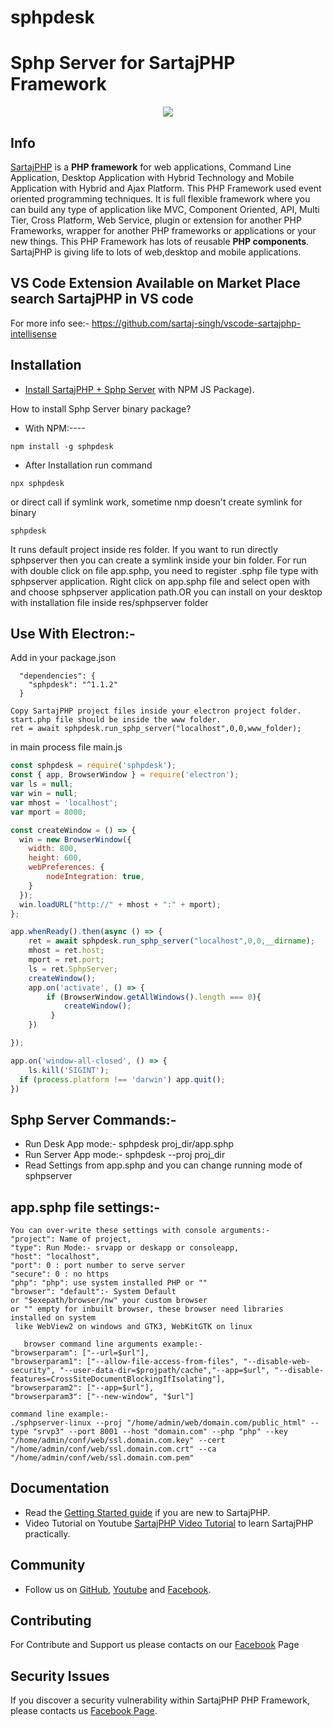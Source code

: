 # sphpdesk
<h1>Sphp Server for SartajPHP Framework</h1>
<p align="center"><a href="http://sartajphp.com" target="_blank">
    <img src="http://sartajphp.com/temp/default/images/logo.png">
</a></p>

Info
-----------
[SartajPHP][1] is a **PHP framework** for web applications, Command Line Application, 
Desktop Application with Hybrid Technology and Mobile Application with Hybrid and Ajax Platform.
This PHP Framework used event oriented programming techniques. It is full flexible framework
where you can build any type of application like MVC, Component Oriented, API, Multi Tier,
Cross Platform, Web Service, plugin or extension for another PHP Frameworks, wrapper 
for another PHP frameworks or applications or your new things. This PHP Framework 
has lots of reusable **PHP components**. SartajPHP is giving life to lots of web,desktop and mobile applications.

VS Code Extension Available on Market Place search SartajPHP in VS code
------------
For more info see:- <a href="https://github.com/sartaj-singh/vscode-sartajphp-intellisense">https://github.com/sartaj-singh/vscode-sartajphp-intellisense</a>

Installation
------------

* [Install SartajPHP + Sphp Server][1] with NPM JS Package).

How to install Sphp Server binary package?

* With NPM:----
```
npm install -g sphpdesk
```

* After Installation run command

```
npx sphpdesk
```

or direct call if symlink work, sometime nmp doesn't create symlink for binary

```
sphpdesk
```

It runs default project inside res folder. If you want to run directly sphpserver then you can create a symlink inside your bin folder.
For run with double click on file app.sphp, you need to register .sphp file type with sphpserver application. Right click on app.sphp
file and select open with and choose sphpserver application path.OR you can install on your desktop with installation file inside 
res/sphpserver folder

Use With Electron:-
-------------

Add in your package.json

```
  "dependencies": {
    "sphpdesk": "^1.1.2"
  }
```

```
Copy SartajPHP project files inside your electron project folder.
start.php file should be inside the www folder.
ret = await sphpdesk.run_sphp_server("localhost",0,0,www_folder);
```

in main process file main.js

```javascript
const sphpdesk = require('sphpdesk');
const { app, BrowserWindow } = require('electron');
var ls = null;
var win = null;
var mhost = 'localhost';
var mport = 8000;

const createWindow = () => {
  win = new BrowserWindow({
    width: 800,
    height: 600,
    webPreferences: {
        nodeIntegration: true,    
    }
  });
  win.loadURL("http://" + mhost + ":" + mport);
};

app.whenReady().then(async () => {
    ret = await sphpdesk.run_sphp_server("localhost",0,0,__dirname);
    mhost = ret.host;
    mport = ret.port;
    ls = ret.SphpServer;
    createWindow();
    app.on('activate', () => {
        if (BrowserWindow.getAllWindows().length === 0){
            createWindow();
         }
    })

});

app.on('window-all-closed', () => {
    ls.kill('SIGINT');
  if (process.platform !== 'darwin') app.quit();
})
```

Sphp Server Commands:-
-------------

* Run Desk App mode:- sphpdesk proj_dir/app.sphp
* Run Server App mode:- sphpdesk --proj proj_dir
* Read Settings from app.sphp and you can change running mode of sphpserver


app.sphp file settings:-
-------------

```
You can over-write these settings with console arguments:-
"project": Name of project,
"type": Run Mode:- srvapp or deskapp or consoleapp,
"host": "localhost",
"port": 0 : port number to serve server
"secure": 0 : no https
"php": "php": use system installed PHP or ""
"browser": "default":- System Default 
or "$exepath/browser/nw" your custom browser
or "" empty for inbuilt browser, these browser need libraries installed on system
 like WebView2 on windows and GTK3, WebKitGTK on linux

   browser command line arguments example:-
"browserparam": ["--url=$url"],
"browserparam1": ["--allow-file-access-from-files", "--disable-web-security", "--user-data-dir=$projpath/cache","--app=$url", "--disable-features=CrossSiteDocumentBlockingIfIsolating"],
"browserparam2": ["--app=$url"],
"browserparam3": ["--new-window", "$url"]

command line example:-
./sphpserver-linux --proj "/home/admin/web/domain.com/public_html" --type "srvp3" --port 8001 --host "domain.com" --php "php" --key "/home/admin/conf/web/ssl.domain.com.key" --cert "/home/admin/conf/web/ssl.domain.com.crt" --ca "/home/admin/conf/web/ssl.domain.com.pem"
```

Documentation
-------------

* Read the [Getting Started guide][1] if you are new to SartajPHP.
* Video Tutorial on Youtube [SartajPHP Video Tutorial][3] to learn SartajPHP practically.
 

Community
---------

* Follow us on [GitHub][2], [Youtube][3] and [Facebook][4].

Contributing
------------

For Contribute and Support us please contacts on our [Facebook][4] Page

Security Issues
---------------

If you discover a security vulnerability within SartajPHP PHP Framework, please contacts us
[Facebook Page][4].



[1]: http://sartajphp.com
[2]: https://github.com/sartaj-singh/SartajPHP-Framework
[3]: https://www.youtube.com/channel/UCKENEpj-PZvpS2lC4cqh-7g
[4]: https://www.facebook.com/DevelopmentFramework/
[5]: https://github.com/sartaj-singh/vscode-sartajphp-intellisense



